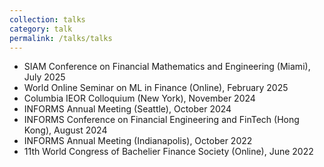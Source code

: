 ```yaml
---
collection: talks
category: talk
permalink: /talks/talks
---
```


<ul>
  <li>SIAM Conference on Financial Mathematics and Engineering (Miami), July 2025</li>
  <li>World Online Seminar on ML in Finance (Online), February 2025</li>
  <li>Columbia IEOR Colloquium (New York), November 2024</li>
  <li>INFORMS Annual Meeting (Seattle), October 2024</li>
  <li>INFORMS Conference on Financial Engineering and FinTech (Hong Kong), August 2024</li>
  <li>INFORMS Annual Meeting (Indianapolis), October 2022</li>
  <li>11th World Congress of Bachelier Finance Society (Online), June 2022</li>
</ul>


